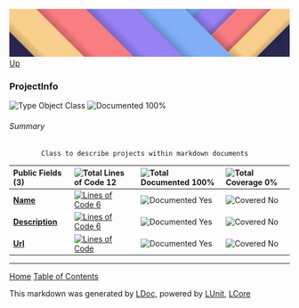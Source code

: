 ![](../Content/LDoc-banner-small.png "")
[Up](../LDoc.md)

### ProjectInfo

![Type Object Class](http://b.repl.ca/v1/Type-Object%20Class-blue.png "") ![Documented 100%](http://b.repl.ca/v1/Documented-100%25-brightgreen.png "")




###### Summary

            Class to describe projects within markdown documents
            

Public   Fields (3) | ![Total Lines of Code 12](http://b.repl.ca/v1/Total%20Lines%20of%20Code-12-blue.png "") | ![Total Documented 100%](http://b.repl.ca/v1/Total%20Documented-100%25-brightgreen.png "") | ![Total Coverage 0%](http://b.repl.ca/v1/Total%20Coverage-0%25-red.png "")
:---  | :---  | :---  | :--- 
**[Name](ProjectInfo_Name.md)** | [![Lines of Code 6](http://b.repl.ca/v1/Lines%20of%20Code-6-blue.png "")](../Markdown/ProjectInfo.cs) | ![Documented Yes](http://b.repl.ca/v1/Documented-Yes-brightgreen.png "") | ![Covered No](http://b.repl.ca/v1/Covered-No-red.png "")
**[Description](ProjectInfo_Description.md)** | [![Lines of Code 6](http://b.repl.ca/v1/Lines%20of%20Code-6-blue.png "")](../Markdown/ProjectInfo.cs) | ![Documented Yes](http://b.repl.ca/v1/Documented-Yes-brightgreen.png "") | ![Covered No](http://b.repl.ca/v1/Covered-No-red.png "")
**[Url](ProjectInfo_Url.md)** | [![Lines of Code ](http://b.repl.ca/v1/Lines%20of%20Code--blue.png "")](../Markdown/ProjectInfo.cs) | ![Documented Yes](http://b.repl.ca/v1/Documented-Yes-brightgreen.png "") | ![Covered No](http://b.repl.ca/v1/Covered-No-red.png "")




---

[Home](../../README.md) [Table of Contents](../../TableOfContents.md)

This markdown was generated by [LDoc](https://github.com/CodeSingularity/LDoc), powered by [LUnit](https://github.com/CodeSingularity/LUnit), [LCore](https://github.com/CodeSingularity/LCore)
